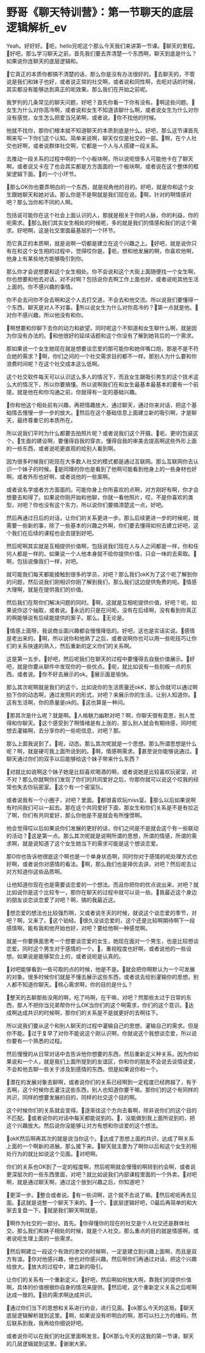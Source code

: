 # 野哥《聊天特训营》：第一节聊天的底层逻辑解析_ev

Yeah。好好好。🎼呃，hello兄呢这个那么今天我们来讲第一节课。🎼聊天的里程。🎼好吧，那么学习聊天之前，首先我们要去弄清楚一个东西啊，聊天到底是什么？如果说你连聊天的底层逻辑和。

🎼它真正的本质你都搞不清楚的话，那么你是没有办法很好的。🎼去聊天的，不管说是我们和妹子也好，或者说正常的社交啊，或者说和同性啊，去呃对话的时候，其实都没有能够达到真正的呃效果。那么我们在开始之前呢。

我罗列的几条常见的聊天问题，好吧？首先你看一下你有没有。🎼啊这些问题。🎼女生为什么对你高冷啊，或者说和女生不知道该聊什么啊，或者说女生为什么对你没有感觉，女生怎么把爱当兄弟啊，或者说。🎼你不找他的时候。

他就不找你，那你们根本就不知道聊天的本质到底是什么。好吧，那么这节课首先啊来写一下你们这个认知。简单来说啊，聊天仅仅是社交的一部。🎼啊，在个人社交也好啊，或者说群体社交啊，它都是一个人与人搭建一段关系。

去推动一段关系的过程中啊的一个小板块啊，所以说呃很多人可能他卡在了聊天啊，或者说又卡在了也会其实都是方方面面的一个板块啊，或者说在这个整体的框架逻辑下面。🎼的一个小环节。

🎼那么OK你也要弄明白的一个东西，就是视角他的目的。好吧，就是你和这个女生跟她聊天和她对话。那么你是不是啊就是我们现在说。🎼啊，针对的啊情感对吧？那么当你和不同的人啊。

包括说可能你在这个社会上面认识的人，那就是相关于你的人脉，你的利益，你的呃需求。🎼那么我们其实女生相处的时候呢，多的就是我们的情感和我们的这个需求。好吧啊，这是社交里面最基层的一个环节。

而它真正的本质啊，就是说啊一切都是建立在这个兴趣之上。🎼好吧，就是说你只有在和这个女生相的过程中，觉得哎你是。🎼呃，想和他发展的啊，你喜欢他啊，他身上有某些地方能够吸引到你。

那么你才会说想要和这个女生相处。你不会说和这个大街上面随便找一个女生啊，你也想要和他去对话，对不对啊？包括说你去啊工作上面也好，或者说呃其他生活上面的。你不感兴趣的事情。

你不会去问你不会去啊和这个人去打交道，不会去和他交流。所以说我们要懂得一个东西，聊天是对人不对事。🎼所以说女生为什么对你高冷的？🎼第一点就是他。🎼对你不感兴趣，所以他没有和你。

🎼啊想要和你聊下去你的动力和欲望。同时呢这个不知道和女生聊什么啊，就是因为你没有办法的。🎼和他很好的延续话题和这个你没有了解到她背后的一个需求。

那如果说一个女生她现在就是想要谈恋爱的那可能你和她伴嘴口炮，那是不是不符合她的需求？🎼啊，你们之间的一个社交需求目的都不一样。那别人为什么要和你浪费时间呢？在这个社交成本这么低啊。

这个社交软件每天可以认识这么多人的情况下，而且女生跟吸引男生的这个技术这么大的情况下，所以你要搞懂。所以说啊我们在和女生最基本最基本的要有一个前提。就是他在和你沟通之前，你就得有一定的基础兴趣。

🎼你和他这个相处前有兴趣，再把情趣放大，通过聊天，通过你来对话，把这个基础情去慢慢一步一步的放大。🎼然后在这个基础信息上面建立新的吸引啊，才是聊天，最终尊重它的本质所在。

所以说我们平时为什么都要去拍照片呢？或者说我们这个开摄。🎼呃，更I的包装这个。🎼生面的建设啊，要懂得自我的穿衣，懂得自我的审美去提高啊这些外形上面的一些东西，或者说呃更直观的给别人看到啊。

因为很多时候我们呃现在大多数人社交的模式都是通过互联网。那么互联网你去认识一个妹子的时候。🎼是同理的你也是看到了他啊可能看到他身上的一些身材也好啊，或者外形也好啊，或者说他的一些案啊。

或者说名字或者方方面面的。可能你身上你所喜欢的点啊，对方刚好有啊，你才会想要去和得了。如果说你刚开始和他聊，你就一看他照片，哎，不是你喜欢的类型，对吧？你也没有这个东力，所以说你们要搞清楚这一点，好吧。

然后再通过日后的对话，让你们的关系更进一步。那么后续更进一步的时候呢，就需要一些新的事，除了一些基本的兴趣之外啊，你们要去懂得如何去建立好吧，这个我们在后续的课程也会去提到好吧。

然后呢啊其实就是互相提供价值啊，包括说我们现在人与人之间都是一样，你和任何人都是一样的。如果说一个人他本身就不给你提供价值，只会一味的去索取。🎼啊，包括说像我们一样，对吧。

就可能我们每天都能接触到很多的学员，对吧？那么我们okK为了这个呃了解到你的问题，然后说我们刚相识你刚了解到我们，那么我们这边提供免费的呃。🎼情感大理啊，就是在提供我们的价值。

然后我们在帮你们解决问题的同时。🎼啊，这就是互相呃提供价值，好吧？呃，如果说你这个抽取，或者说。🎼永远的只是在问呃，没有在后续啊，没有看到你真正的啊能够说有后续能提供的案子。那么。🎼无论是。

🎼情感上面呀，我说商业面兴趣都会慢慢降低的。好吧，这也是实话实说。🎼感情是老出来的。🎼啊，所以说你和他熟了之后，或者说啊你也可以用一些呃技巧让你们的关系快速的熟入，然后重新的定义你们的关系啊。

这是第一五步。🎼好吧，然后呢我们在聊天的过程中要懂得去自我价值展示。🎼好吧，就是你要从聊件中发现你的一些优点。🎼呃，就比如说有一些刻板一点的东西，或者说。🎼你不好去展示的ok。🎼展示面是愉快。

那么其次呢啊就是我们的这个。比如说你的生活质量还okK，那么你就可以通过啊拍下你的动态啊，通过发照片的形式，对吧？来展示你的生活，让别人知道你。🎼这有生活啊，你的质量是ok的。🎼这也算是一种问。

🎼那其次是什么呢？就是啊。🎼人格魅力幽默对吧？啊，你聊天很有意思，别人觉得和你聊天。🎼这个感受到了啊情绪是有上涨的，那么别人就会有期待感，同时呢想去灌输啊，去分享你的一些呃信息，对吧？那。

那么上面我说到了。🎼呃，动态。那么其次呢就是一个思想。那么所谓思想是什么呢？啊，就是硬可我上面所说到的。🎼啊，情感啊需求。🎼甚至说你能够说通过。🎼聊天通过你们的双手以后能够给这个妹子带来什么东西？

🎼对就比如说啊这个妹子她是比较喜欢喝酒的啊，或者说她是比较喜欢玩密室，对不对？那么你就啊你们发现了你们的共同爱好之后，你那你就可以说这个哎我的经常也失去你玩密室。🎼这个有一个密室队。

或者说我有一个小圈子，对吧？里面。🎼都很喜欢玩miss室。🎼那么以后如果说啊有时间我们可以一起去。那在这个共同爱好下面，那女生和你们关系是不是有拉近了啊，你们有共同爱好，那么你他是不是就会有所憧憬啊。

他会觉得哎以后如果说你们发展的更好的话，你们之间是不是就会这个有一些联动的活动？🎼这是第一点。那么其次呢就是说啊所谓的思想，所谓的情感，所谓的需求啊，就是说知道了这个女生她当下的需求可能是这个想谈恋爱。

那O你也告诉他很底这个啊也是一个单身状态啊，同时你对于感情的呃处理方式也好啊，或者说你对感情的看法。🎼啊，那么我们也是择优去讲，对吧？然后呢去让对方知道你这些品质啊。

让他知道你现在也是需要谈恋爱的一个想法。而且你把你的优点说出来，对吧？就比如说你是这个比较专一，那你在聊天的过程中就可以说一些。🎼我最近这个身边的朋友谈恋谈恋爱了对吧？啊，搞的我最近这。

🎼想恋爱的想法也比较强烈啊，又或者说冬天的时候，就说这个谈恋爱的季节，对吧？啊，又来了。🎼这个铂经。🎼很久没谈恋爱的，这个还是比较啊期待啊下一段感情啊，能有我和他开始也好，对吧？要给他啊一种感觉啊。

就是一你要换面思考一个想要谈恋爱的女生，她现在面对一个男生，也是比较想谈恋爱。同时这个男生对于感情的一个。🎼，重视程度也好啊，或者说他的一些设想。如果说是能够契合上的，或者说呃是认真的。

🎼对吧能够看到一些可取的点的时候，他是不是。🎼就会把你啊默认为一个可发展的对象。很多时候你们就是不懂去展示这些东西，或者说去给别灌输你的思想，别人都不知道你聊天。🎼核心需求啊，你的目的是什么？

🎼整天的去聊那些没用的啊，吃了吗啊，在干嘛，对吧？然那些太过于日常的东西，那人不把你当兄弟帮你什么OK当你们的这个啊需求，你们的这个意识。🎼达成啊达成共识的时候啊，那你们的关系是不是就更好的去啊往下。

所以说我们要从这个和别人聊天的过程中灌输自己的思想，灌输自己的需求。但是你不能。🎼过于复早了对你不能说这个刚认识啊，你就说这个我想谈恋爱，所以说你要有一个熟悉的过程。

然后慢慢的从日常对话中去告诉他你想要的东西，然后重新定义种关系。因为你如果说和一个人，就是我们上面所提到的友谊区，你和你的朋友不会说去谈情说爱，不会和他去聊一些关于涉及到感情的东西。但是如果说你和一个。

🎼潜在的发展对象去聊啊，或者说你们的关系已经啊到一定程度已经跨越了，有于去啊，这个时候你去灌注这些东西，别人也知道你要干嘛。那你们的这个有同样的共识，同样的想要发展的目的，同样的社交这个目的啊。

这个时候你们的关系就会变得。🎼逐渐往这个方向去看啊，除非说你们的这个目的不匹配。🎼或者说你的对话中每天都能说到的。🎼，没能做到我上面所说到的，把这个兴趣放大。然后说你没能够让对方有想和你谈爱的这个想法。

🎼okK然后啊再其次的就是说当你这个。🎼达成了思想上面的共识，达成了啊关系上面的一个啊新的进展。那么接下来。🎼聊天就主要为了啊你以后和这个女生的相处行为的就比如说这个见面。🎼对吧啊。

你们的关系也OK到了一定的程度啊，然后呢啊就会慢慢的啊转到约会啊，或者说更深层次的一些东西里面，对吧？就比如说我们内部课程里面的一个外卖。🎼对吧啊，就是通过聊天啊，通过这个放到兴趣之后，你知道吧？

🎼更深一步。🎼整合或者说。🎼有一些词啊，这个就不去说了嘛。🎼然后呢呃再去见面。🎼这就是说整一个聊天下来的。🎼一个。🎼底层逻辑好吧，O最后再简单的和大家去复盘一下。🎼就是我们聊天啊就是。

🎼啊作为社交的一部分。首先。🎼你得懂你的现在的社交是个人社交还是群体社交。那么我们和妹子相处的时候，就是个人社交。那么重点的目的就是情感啊，或者说呃生理上面的一些需求。

🎼然后啊建立一段这个有效的渗交的时候啊，一定是建立到兴趣上面啊，而且是双方有谊。🎼你对他感兴趣，他也对你感兴趣。然后啊你们再通过对话，把这个兴趣给放大。🎼放大的过程中，建立新的吸引。

让你们的关系有一个重新定义。🎼好吧，然后啊如何放大啊，靠我们的提供价值啊，具体的价值根据你自身的情况来提供。🎼然后呢，这个重新定义关系之后呢啊达成一致的。🎼目的需求啊达成共识。

🎼通过你们当下的思想和关系进行约会，进行见面。🎼ok那么今天的这局。🎼聊天底层逻辑解析就到这里。🎼啊，如果说没有听明白的啊，那可以扫上方的维码，然后联系到我，我再给你细说好吧。

或者说你可以在我们的社区里面啊发言。🎼OK那么今天的这我的第一节课，聊天的几层逻辑就到这里。🎼谢谢大家。

